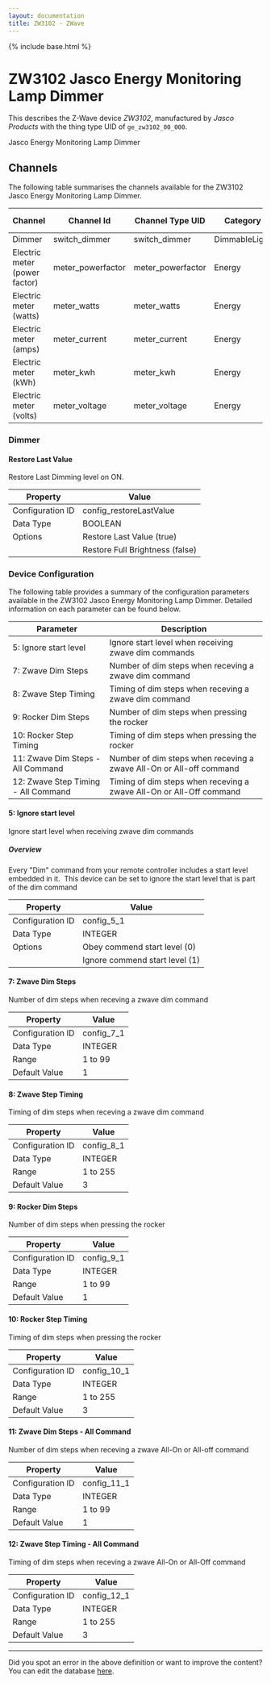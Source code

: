 ```yaml
---
layout: documentation
title: ZW3102 - ZWave
---
```


{% include base.html %}

# ZW3102 Jasco Energy Monitoring Lamp Dimmer

This describes the Z-Wave device *ZW3102*, manufactured by *Jasco Products* with the thing type UID of ```ge_zw3102_00_000```. 

Jasco Energy Monitoring Lamp Dimmer


## Channels
The following table summarises the channels available for the ZW3102 Jasco Energy Monitoring Lamp Dimmer.

| Channel | Channel Id | Channel Type UID | Category | Item Type |
|---------|------------|------------------|----------|-----------|
| Dimmer | switch_dimmer | switch_dimmer | DimmableLight | Dimmer |
| Electric meter (power factor) | meter_powerfactor | meter_powerfactor | Energy | Number |
| Electric meter (watts) | meter_watts | meter_watts | Energy | Number |
| Electric meter (amps) | meter_current | meter_current | Energy | Number |
| Electric meter (kWh) | meter_kwh | meter_kwh | Energy | Number |
| Electric meter (volts) | meter_voltage | meter_voltage | Energy | Number |


### Dimmer

#### Restore Last Value

Restore Last Dimming level on ON.


| Property         | Value    |
|------------------|----------|
| Configuration ID | config_restoreLastValue |
| Data Type        | BOOLEAN || Default Value | true |
| Options | Restore Last Value (true) |
|  | Restore Full Brightness (false) |


### Device Configuration
The following table provides a summary of the configuration parameters available in the ZW3102 Jasco Energy Monitoring Lamp Dimmer.
Detailed information on each parameter can be found below.

| Parameter   | Description |
|-------------|-------------|
| 5: Ignore start level | Ignore start level when receiving zwave dim commands |
| 7: Zwave Dim Steps | Number of dim steps when receving a zwave dim command |
| 8: Zwave Step Timing | Timing of dim steps when receving a zwave dim command |
| 9: Rocker Dim Steps | Number of dim steps when pressing the rocker |
| 10: Rocker Step Timing | Timing of dim steps when pressing the rocker |
| 11: Zwave Dim Steps - All Command | Number of dim steps when receving a zwave All-On or All-off command |
| 12: Zwave Step Timing - All Command | Timing of dim steps when receving a zwave All-On or All-Off command |


#### 5: Ignore start level

Ignore start level when receiving zwave dim commands  


##### Overview 

Every "Dim" command from your remote controller includes a start level embedded in it.  This device can be set to ignore the start level that is part of the dim command


| Property         | Value    |
|------------------|----------|
| Configuration ID | config_5_1 |
| Data Type        | INTEGER || Default Value | 1 |
| Options | Obey commend start level (0) |
|  | Ignore commend start level (1) |


#### 7: Zwave Dim Steps

Number of dim steps when receving a zwave dim command


| Property         | Value    |
|------------------|----------|
| Configuration ID | config_7_1 |
| Data Type        | INTEGER |
| Range | 1 to 99 |
| Default Value | 1 |


#### 8: Zwave Step Timing

Timing of dim steps when receving a zwave dim command


| Property         | Value    |
|------------------|----------|
| Configuration ID | config_8_1 |
| Data Type        | INTEGER |
| Range | 1 to 255 |
| Default Value | 3 |


#### 9: Rocker Dim Steps

Number of dim steps when pressing the rocker


| Property         | Value    |
|------------------|----------|
| Configuration ID | config_9_1 |
| Data Type        | INTEGER |
| Range | 1 to 99 |
| Default Value | 1 |


#### 10: Rocker Step Timing

Timing of dim steps when pressing the rocker


| Property         | Value    |
|------------------|----------|
| Configuration ID | config_10_1 |
| Data Type        | INTEGER |
| Range | 1 to 255 |
| Default Value | 3 |


#### 11: Zwave Dim Steps - All Command

Number of dim steps when receving a zwave All-On or All-off command


| Property         | Value    |
|------------------|----------|
| Configuration ID | config_11_1 |
| Data Type        | INTEGER |
| Range | 1 to 99 |
| Default Value | 1 |


#### 12: Zwave Step Timing - All Command

Timing of dim steps when receving a zwave All-On or All-Off command


| Property         | Value    |
|------------------|----------|
| Configuration ID | config_12_1 |
| Data Type        | INTEGER |
| Range | 1 to 255 |
| Default Value | 3 |


---

Did you spot an error in the above definition or want to improve the content?
You can edit the database [here](http://www.cd-jackson.com/index.php/zwave/zwave-device-database/zwave-device-list/devicesummary/753).
